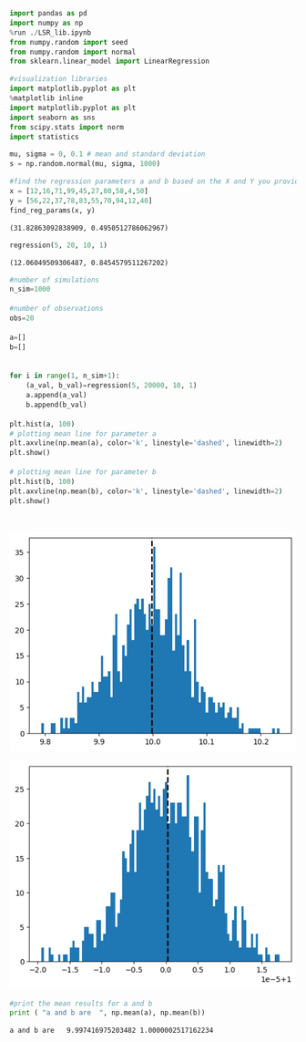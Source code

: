 ```python
import pandas as pd
import numpy as np
%run ./LSR_lib.ipynb
from numpy.random import seed
from numpy.random import normal
from sklearn.linear_model import LinearRegression
```


```python
#visualization libraries
import matplotlib.pyplot as plt
%matplotlib inline
import matplotlib.pyplot as plt
import seaborn as sns
from scipy.stats import norm
import statistics
```


```python
mu, sigma = 0, 0.1 # mean and standard deviation
s = np.random.normal(mu, sigma, 1000)

```


```python
#find the regression parameters a and b based on the X and Y you provide
x = [12,16,71,99,45,27,80,58,4,50]
y = [56,22,37,78,83,55,70,94,12,40]
find_reg_params(x, y)

```




    (31.82863092838909, 0.4950512786062967)




```python
regression(5, 20, 10, 1)
```




    (12.06049509306487, 0.8454579511267202)




```python
#number of simulations
n_sim=1000

#number of observations
obs=20

a=[]
b=[]


for i in range(1, n_sim+1):
    (a_val, b_val)=regression(5, 20000, 10, 1)
    a.append(a_val)
    b.append(b_val)
    
plt.hist(a, 100)
# plotting mean line for parameter a
plt.axvline(np.mean(a), color='k', linestyle='dashed', linewidth=2)
plt.show()

# plotting mean line for parameter b
plt.hist(b, 100)
plt.axvline(np.mean(b), color='k', linestyle='dashed', linewidth=2)
plt.show()

    
```


    
![png](output_5_0.png)
    



    
![png](output_5_1.png)
    



```python
#print the mean results for a and b
print ( "a and b are  ", np.mean(a), np.mean(b))
```

    a and b are   9.997416975203482 1.0000002517162234
    


```python

```
